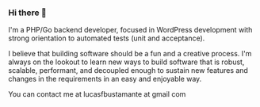 ### Hi there 👋

I'm a PHP/Go backend developer, focused in WordPress development with strong orientation to automated tests (unit and acceptance).

I believe that building software should be a fun and a creative process. I'm always on the lookout to learn new ways to build software that is robust, scalable, performant, and decoupled enough to sustain new features and changes in the requirements in an easy and enjoyable way. 

You can contact me at lucasfbustamante at gmail com

